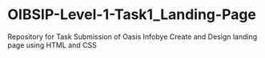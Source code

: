 # OIBSIP-Level-1-Task1_Landing-Page
Repository for Task Submission of Oasis Infobye
Create and Design landing page using HTML and CSS
